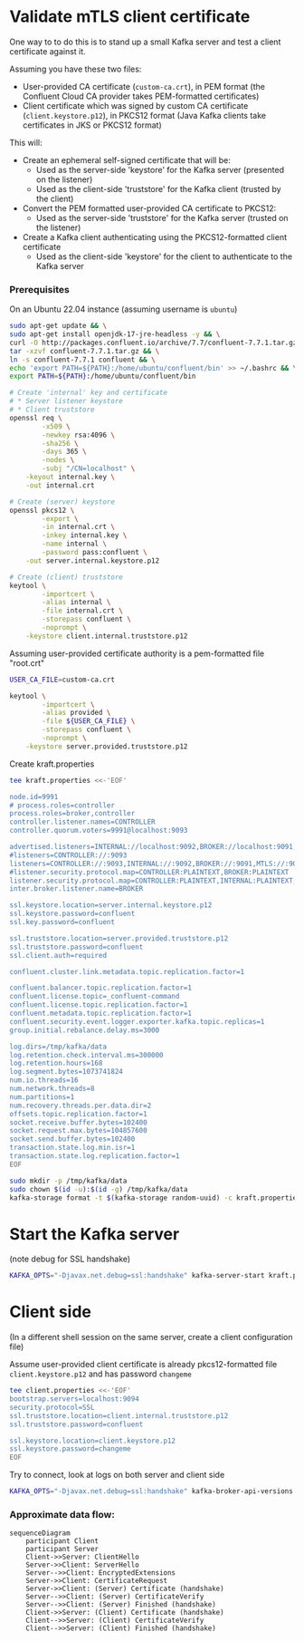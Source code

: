 # Validate mTLS client certificate

One way to to do this is to stand up a small Kafka server and test a client certificate against it.

Assuming you have these two files:
* User-provided CA certificate (`custom-ca.crt`), in PEM format (the Confluent Cloud CA provider takes PEM-formatted certificates)
* Client certificate which was signed by custom CA certificate (`client.keystore.p12`), in PKCS12 format (Java Kafka clients take certificates in JKS or PKCS12 format)

This will:
* Create an ephemeral self-signed certificate that will be:
    * Used as the server-side 'keystore' for the Kafka server (presented on the listener)
    * Used as the client-side 'truststore' for the Kafka client (trusted by the client)
* Convert the PEM formatted user-provided CA certificate to PKCS12:
    * Used as the server-side 'truststore' for the Kafka server (trusted on the listener)
* Create a Kafka client authenticating using the PKCS12-formatted client certificate
    * Used as the client-side 'keystore' for the client to authenticate to the Kafka server


### Prerequisites 

On an Ubuntu 22.04 instance (assuming username is `ubuntu`)

```bash
sudo apt-get update && \
sudo apt-get install openjdk-17-jre-headless -y && \
curl -O http://packages.confluent.io/archive/7.7/confluent-7.7.1.tar.gz && \
tar -xzvf confluent-7.7.1.tar.gz && \
ln -s confluent-7.7.1 confluent && \
echo 'export PATH=${PATH}:/home/ubuntu/confluent/bin' >> ~/.bashrc && \
export PATH=${PATH}:/home/ubuntu/confluent/bin

# Create 'internal' key and certificate
# * Server listener keystore
# * Client truststore
openssl req \
        -x509 \
        -newkey rsa:4096 \
        -sha256 \
        -days 365 \
        -nodes \
        -subj "/CN=localhost" \
    -keyout internal.key \
    -out internal.crt

# Create (server) keystore
openssl pkcs12 \
        -export \
        -in internal.crt \
        -inkey internal.key \
        -name internal \
        -password pass:confluent \
    -out server.internal.keystore.p12

# Create (client) truststore
keytool \
        -importcert \
        -alias internal \
        -file internal.crt \
        -storepass confluent \
        -noprompt \
    -keystore client.internal.truststore.p12
```

Assuming user-provided certificate authority is a pem-formatted file "root.crt"
```bash
USER_CA_FILE=custom-ca.crt

keytool \
        -importcert \
        -alias provided \
        -file ${USER_CA_FILE} \
        -storepass confluent \
        -noprompt \
    -keystore server.provided.truststore.p12
```


Create kraft.properties
```bash
tee kraft.properties <<-'EOF'

node.id=9991
# process.roles=controller
process.roles=broker,controller
controller.listener.names=CONTROLLER
controller.quorum.voters=9991@localhost:9093

advertised.listeners=INTERNAL://localhost:9092,BROKER://localhost:9091,MTLS://localhost:9094
#listeners=CONTROLLER://:9093
listeners=CONTROLLER://:9093,INTERNAL://:9092,BROKER://:9091,MTLS://:9094
#listener.security.protocol.map=CONTROLLER:PLAINTEXT,BROKER:PLAINTEXT
listener.security.protocol.map=CONTROLLER:PLAINTEXT,INTERNAL:PLAINTEXT,BROKER:PLAINTEXT,MTLS:SSL
inter.broker.listener.name=BROKER

ssl.keystore.location=server.internal.keystore.p12
ssl.keystore.password=confluent
ssl.key.password=confluent

ssl.truststore.location=server.provided.truststore.p12
ssl.truststore.password=confluent
ssl.client.auth=required

confluent.cluster.link.metadata.topic.replication.factor=1

confluent.balancer.topic.replication.factor=1
confluent.license.topic=_confluent-command
confluent.license.topic.replication.factor=1
confluent.metadata.topic.replication.factor=1
confluent.security.event.logger.exporter.kafka.topic.replicas=1
group.initial.rebalance.delay.ms=3000

log.dirs=/tmp/kafka/data
log.retention.check.interval.ms=300000
log.retention.hours=168
log.segment.bytes=1073741824
num.io.threads=16
num.network.threads=8
num.partitions=1
num.recovery.threads.per.data.dir=2
offsets.topic.replication.factor=1
socket.receive.buffer.bytes=102400
socket.request.max.bytes=104857600
socket.send.buffer.bytes=102400
transaction.state.log.min.isr=1
transaction.state.log.replication.factor=1
EOF
```

```bash
sudo mkdir -p /tmp/kafka/data
sudo chown $(id -u):$(id -g) /tmp/kafka/data
kafka-storage format -t $(kafka-storage random-uuid) -c kraft.properties
```

# Start the Kafka server
(note debug for SSL handshake)
```bash
KAFKA_OPTS="-Djavax.net.debug=ssl:handshake" kafka-server-start kraft.properties
```

# Client side
(In a different shell session on the same server, create a client configuration file)

Assume user-provided client certificate is already pkcs12-formatted file `client.keystore.p12` and has password `changeme`

```bash
tee client.properties <<-'EOF'
bootstrap.servers=localhost:9094
security.protocol=SSL
ssl.truststore.location=client.internal.truststore.p12
ssl.truststore.password=confluent

ssl.keystore.location=client.keystore.p12
ssl.keystore.password=changeme
EOF
```

Try to connect, look at logs on both server and client side
```bash
KAFKA_OPTS="-Djavax.net.debug=ssl:handshake" kafka-broker-api-versions --bootstrap-server localhost:9094 --command-config client.properties
```

### Approximate data flow:

```mermaid
sequenceDiagram
    participant Client
    participant Server
    Client->>Server: ClientHello
    Server->>Client: ServerHello
    Server-->>Client: EncryptedExtensions
    Server->>Client: CertificateRequest
    Server->>Client: (Server) Certificate (handshake)
    Server-->>Client: (Server) CertificateVerify
    Server-->>Client: (Server) Finished (handshake)
    Client->>Server: (Client) Certificate (handshake)
    Client-->>Server: (Client) CertificateVerify
    Client-->>Server: (Client) Finished (handshake)

```
